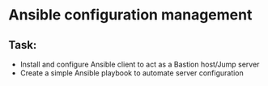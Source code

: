 # Ansible configuration management

## Task: 
- Install and configure Ansible client to act as a Bastion host/Jump server
- Create a simple Ansible playbook to automate server configuration
         
